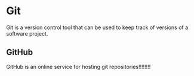 # Git

Git is a version control tool that can be used to keep track of versions of a software project.

## GitHub

GitHub is an online service for hosting git repositories!!!!!!!!
